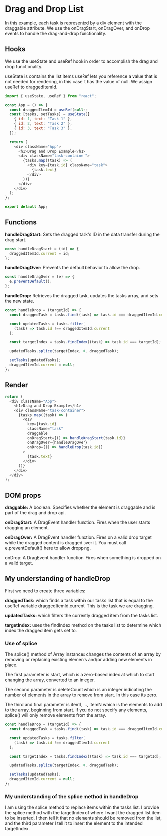 # Drag and Drop List

In this example, each task is represented by a div element with the draggable attribute. We use the onDragStart, onDragOver, and onDrop events to handle the drag-and-drop functionality.

## Hooks

We use the useState and useRef hook in order to accomplish the drag and drop functionality.

useState is contains the list items
useRef lets you reference a value that is not needed for rendering, in this case it has the value of null. We assign useRef to draggedItemId.

```js
import { useState, useRef } from "react";

const App = () => {
  const draggedItemId = useRef(null);
  const [tasks, setTasks] = useState([
    { id: 1, text: "Task 1" },
    { id: 2, text: "Task 2" },
    { id: 3, text: "Task 3" },
  ]);

  return (
    <div className="App">
      <h1>Drag and Drop Example</h1>
      <div className="task-container">
        {tasks.map((task) => (
          <div key={task.id} className="task">
            {task.text}
          </div>
        ))}
      </div>
    </div>
  );
};

export default App;
```

## Functions

**handleDragStart:** Sets the dragged task's ID in the data transfer during the drag start.

```js
const handleDragStart = (id) => {
  draggedItemId.current = id;
};
```

**handleDragOver:** Prevents the default behavior to allow the drop.

```js
const handleDragOver = (e) => {
  e.preventDefault();
};
```

**handleDrop:** Retrieves the dragged task, updates the tasks array, and sets the new state.

```js
const handleDrop = (targetId) => {
  const draggedTask = tasks.find((task) => task.id === draggedItemId.current);

  const updatedTasks = tasks.filter(
    (task) => task.id !== draggedItemId.current
  );

  const targetIndex = tasks.findIndex((task) => task.id === targetId);

  updatedTasks.splice(targetIndex, 0, draggedTask);

  setTasks(updatedTasks);
  draggedItemId.current = null;
};
```

## Render

```js
return (
  <div className="App">
    <h1>Drag and Drop Example</h1>
    <div className="task-container">
      {tasks.map((task) => (
        <div
          key={task.id}
          className="task"
          draggable
          onDragStart={() => handleDragStart(task.id)}
          onDragOver={handleDragOver}
          onDrop={() => handleDrop(task.id)}
        >
          {task.text}
        </div>
      ))}
    </div>
  </div>
);
```

## DOM props

**draggable:** A boolean. Specifies whether the element is draggable and is part of the drag and drop api.

**onDragStart:** A DragEvent handler function. Fires when the user starts dragging an element.

**onDragOver:** A DragEvent handler function. Fires on a valid drop target while the dragged content is dragged over it. You must call e.preventDefault() here to allow dropping.

onDrop: A DragEvent handler function. Fires when something is dropped on a valid target.

## My understanding of handleDrop

First we need to create three variables:

**draggedTask:** which finds a task within our tasks list that is equal to the useRef variable draggedItemId.current. This is the task we are dragging.

**updatedTasks:** which filters the currently dragged item from the tasks list.

**targetIndex:** uses the findIndex method on the tasks list to determine which index the dragged item gets set to.

### Use of splice

The splice() method of Array instances changes the contents of an array by removing or replacing existing elements and/or adding new elements in place.

The first parameter is start, which is a zero-based index at which to start changing the array, converted to an integer.

The second parameter is deleteCount which is an integer indicating the number of elements in the array to remove from start. In this case its zero.

The third and final parameter is item1, ..., itemN which is the elements to add to the array, beginning from start. If you do not specify any elements, splice() will only remove elements from the array.

```js
const handleDrop = (targetId) => {
  const draggedTask = tasks.find((task) => task.id === draggedItemId.current);

  const updatedTasks = tasks.filter(
    (task) => task.id !== draggedItemId.current
  );

  const targetIndex = tasks.findIndex((task) => task.id === targetId);

  updatedTasks.splice(targetIndex, 0, draggedTask);

  setTasks(updatedTasks);
  draggedItemId.current = null;
};
```

### My understanding of the splice method in handleDrop

I am using the splice method to replace items within the tasks list. I provide the splice method with the targetIndex of where I want the dragged list item to be inserted, I then tell it that no elements should be removed from the list, and the third parameter I tell it to insert the element to the intended targetIndex.
